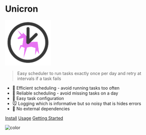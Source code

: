 # Unicron

<img width="150" src="_media/logo_transparent.png" alt="Unicron logo" />


> Easy scheduler to run tasks exactly once per day and retry at intervals if a task fails

- :racehorse: Efficient scheduling - avoid running tasks too often
- :dromedary_camel: Reliable scheduling - avoid missing tasks on a day
- :dog: Easy task configuration
- :mouse: Logging which is informative but so noisy that is hides errors
- :snail: No external dependencies

[Install](installation.md)
[Usage](usage.md)
[Getting Started](#unicron-homepage)

![color](#b3f0ff)
